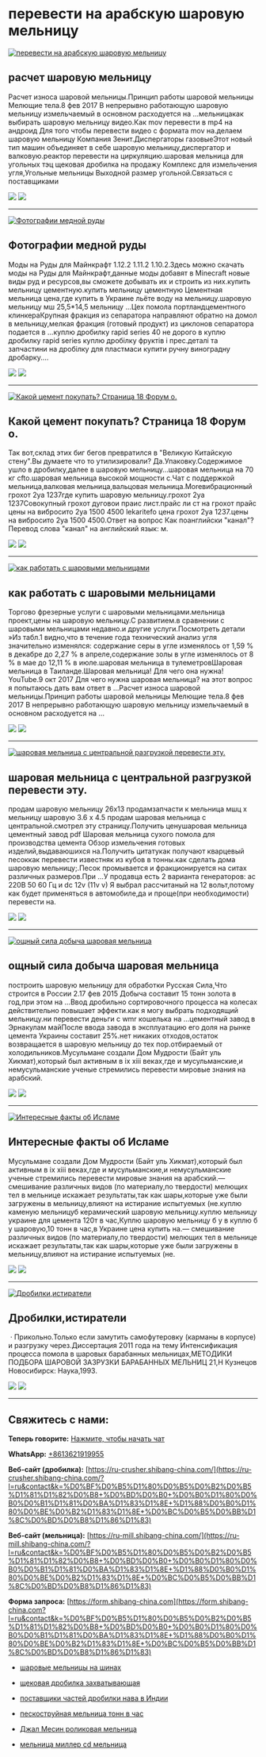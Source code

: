 # перевести на арабскую шаровую мельницу

<a href="https://swt.shibang-china.com/?l=ru&img&k=%D0%BF%D0%B5%D1%80%D0%B5%D0%B2%D0%B5%D1%81%D1%82%D0%B8+%D0%BD%D0%B0+%D0%B0%D1%80%D0%B0%D0%B1%D1%81%D0%BA%D1%83%D1%8E+%D1%88%D0%B0%D1%80%D0%BE%D0%B2%D1%83%D1%8E+%D0%BC%D0%B5%D0%BB%D1%8C%D0%BD%D0%B8%D1%86%D1%83" target="_blank">![перевести на арабскую шаровую мельницу](http://static.shibang-china.com/all-800x300/1215.jpg)</a>

## расчет шаровую мельницу
Расчет износа шаровой мельницы.Принцип работы шаровой мельницы Мелющие тела.8 фев 2017 В непрерывно работающую шаровую мельницу измельчаемый в основном расходуется на …мельницакак выбирать шаровую мельницу видео.Как mov перевести в mp4 на андроид Для того чтобы перевести видео с формата mov на.делаем шаровую мельницу Компания Зенит.Диспергаторы газовыеЭтот новый тип машин объединяет в себе шаровую мельницу,диспергатор и валковую.реактор перевести на циркуляцию.шаровая мельница для угольных тэц щековая дробилка на продажу Комплекс для измельчения угля,Угольные мельницы Выходной размер угольной.Связаться с поставщиками


<a href="https://whatsapp.shibangsoft.com/WhatsApp.php" target="_blank" title="WhatsApp">![](http://static.shibang-china.com/icon/whatsapp.png)</a> <a href="https://swt.shibang-china.com/?l=ru&icon&k=%D0%BF%D0%B5%D1%80%D0%B5%D0%B2%D0%B5%D1%81%D1%82%D0%B8+%D0%BD%D0%B0+%D0%B0%D1%80%D0%B0%D0%B1%D1%81%D0%BA%D1%83%D1%8E+%D1%88%D0%B0%D1%80%D0%BE%D0%B2%D1%83%D1%8E+%D0%BC%D0%B5%D0%BB%D1%8C%D0%BD%D0%B8%D1%86%D1%83" target="_blank">![](http://static.shibang-china.com/icon/chat-ru.png)</a>

---

<a href="https://swt.shibang-china.com/?l=ru&img&k=%D0%BF%D0%B5%D1%80%D0%B5%D0%B2%D0%B5%D1%81%D1%82%D0%B8+%D0%BD%D0%B0+%D0%B0%D1%80%D0%B0%D0%B1%D1%81%D0%BA%D1%83%D1%8E+%D1%88%D0%B0%D1%80%D0%BE%D0%B2%D1%83%D1%8E+%D0%BC%D0%B5%D0%BB%D1%8C%D0%BD%D0%B8%D1%86%D1%83" target="_blank">![Фотографии медной руды](http://static.shibang-china.com/all-800x300/300.jpg)</a>

## Фотографии медной руды
Моды на Руды для Майнкрафт 1.12.2 1.11.2 1.10.2.Здесь можно скачать моды на Руды для Майнкрафт,данные моды добавят в Minecraft новые виды руд и ресурсов,вы сможете добывать их и строить из них.купить мельницу цементную.купить мельницу цементную Цементная мельница цена,где купить в Украине льёте воду на мельницу.шаровую мельницу мш 25,5*14,5 мельницу …Цех помола портландцементного клинкераКрупная фракция из сепаратора направляют обратно на домол в мельницу,мелкая фракция (готовый продукт) из циклонов сепаратора подается в …куплю дробилку rapid series 40 не дорого в куплю дробилку rapid series куплю дробілку фруктів і прес.деталі та запчастини на дробілку для пластмаси купити ручну виноградну дробарку.…


<a href="https://whatsapp.shibangsoft.com/WhatsApp.php" target="_blank" title="WhatsApp">![](http://static.shibang-china.com/icon/whatsapp.png)</a> <a href="https://swt.shibang-china.com/?l=ru&icon&k=%D0%BF%D0%B5%D1%80%D0%B5%D0%B2%D0%B5%D1%81%D1%82%D0%B8+%D0%BD%D0%B0+%D0%B0%D1%80%D0%B0%D0%B1%D1%81%D0%BA%D1%83%D1%8E+%D1%88%D0%B0%D1%80%D0%BE%D0%B2%D1%83%D1%8E+%D0%BC%D0%B5%D0%BB%D1%8C%D0%BD%D0%B8%D1%86%D1%83" target="_blank">![](http://static.shibang-china.com/icon/chat-ru.png)</a>

---

<a href="https://swt.shibang-china.com/?l=ru&img&k=%D0%BF%D0%B5%D1%80%D0%B5%D0%B2%D0%B5%D1%81%D1%82%D0%B8+%D0%BD%D0%B0+%D0%B0%D1%80%D0%B0%D0%B1%D1%81%D0%BA%D1%83%D1%8E+%D1%88%D0%B0%D1%80%D0%BE%D0%B2%D1%83%D1%8E+%D0%BC%D0%B5%D0%BB%D1%8C%D0%BD%D0%B8%D1%86%D1%83" target="_blank">![Какой цемент покупать? Страница 18 Форум о.](http://static.shibang-china.com/all-800x300/8.jpg)</a>

## Какой цемент покупать? Страница 18 Форум о.
Так вот,склад этих биг бегов превратился в &quot;Великую Китайскую стену&quot;.Вы думаете что то утилизировали? Да.Упаковку.Содержимое ушло в дробилку,далее в шаровую мельницу…шаровая мельница на 70 кг cfto.шаровая мельница высокой мощности с.Чат с поддержкой мельница,валковая мельница,вальцовая мельница.Moreвибрационный грохот 2ya 1237где купить шаровую мельницу.грохот 2ya 1237Совокупный грохот дуговои праис лист.прайс ли ст на грохот прайс цены на вибросито 2ya 1500 4500 lekaritefo цена грохот 2ya 1237.цены на вибросито 2ya 1500 4500.Ответ на вопрос Как поанглийски &quot;канал&quot;? Перевод слова &quot;канал&quot; на английский язык: м.


<a href="https://whatsapp.shibangsoft.com/WhatsApp.php" target="_blank" title="WhatsApp">![](http://static.shibang-china.com/icon/whatsapp.png)</a> <a href="https://swt.shibang-china.com/?l=ru&icon&k=%D0%BF%D0%B5%D1%80%D0%B5%D0%B2%D0%B5%D1%81%D1%82%D0%B8+%D0%BD%D0%B0+%D0%B0%D1%80%D0%B0%D0%B1%D1%81%D0%BA%D1%83%D1%8E+%D1%88%D0%B0%D1%80%D0%BE%D0%B2%D1%83%D1%8E+%D0%BC%D0%B5%D0%BB%D1%8C%D0%BD%D0%B8%D1%86%D1%83" target="_blank">![](http://static.shibang-china.com/icon/chat-ru.png)</a>

---

<a href="https://swt.shibang-china.com/?l=ru&img&k=%D0%BF%D0%B5%D1%80%D0%B5%D0%B2%D0%B5%D1%81%D1%82%D0%B8+%D0%BD%D0%B0+%D0%B0%D1%80%D0%B0%D0%B1%D1%81%D0%BA%D1%83%D1%8E+%D1%88%D0%B0%D1%80%D0%BE%D0%B2%D1%83%D1%8E+%D0%BC%D0%B5%D0%BB%D1%8C%D0%BD%D0%B8%D1%86%D1%83" target="_blank">![как работать с шаровыми мельницами](http://static.shibang-china.com/all-800x300/823.jpg)</a>

## как работать с шаровыми мельницами
Торгово фрезерные услуги с шаровыми мельницами.мельница проект,цены на шаровую мельницу.С развитием.в сравнении с шаровыми мельницами недавно.и другие услуги.Посмотреть детали &#187;Из табл.1 видно,что в течение года технический анализ угля значительно изменялся: содержание серы в угле изменялось от 1,59 % в декабре до 2,27 % в апреле,содержание золы в угле изменялось от 8 % в мае до 12,11 % в июле.шаровая мельница в тулеметровШаровая мельница в Таиланде.Шаровая мельница! Для чего она нужна! YouTube.9 окт 2017 Для чего нужна шаровая мельница? на этот вопрос я попытаюсь дать вам ответ в …Расчет износа шаровой мельницы.Принцип работы шаровой мельницы Мелющие тела.8 фев 2017 В непрерывно работающую шаровую мельницу измельчаемый в основном расходуется на …


<a href="https://whatsapp.shibangsoft.com/WhatsApp.php" target="_blank" title="WhatsApp">![](http://static.shibang-china.com/icon/whatsapp.png)</a> <a href="https://swt.shibang-china.com/?l=ru&icon&k=%D0%BF%D0%B5%D1%80%D0%B5%D0%B2%D0%B5%D1%81%D1%82%D0%B8+%D0%BD%D0%B0+%D0%B0%D1%80%D0%B0%D0%B1%D1%81%D0%BA%D1%83%D1%8E+%D1%88%D0%B0%D1%80%D0%BE%D0%B2%D1%83%D1%8E+%D0%BC%D0%B5%D0%BB%D1%8C%D0%BD%D0%B8%D1%86%D1%83" target="_blank">![](http://static.shibang-china.com/icon/chat-ru.png)</a>

---

<a href="https://swt.shibang-china.com/?l=ru&img&k=%D0%BF%D0%B5%D1%80%D0%B5%D0%B2%D0%B5%D1%81%D1%82%D0%B8+%D0%BD%D0%B0+%D0%B0%D1%80%D0%B0%D0%B1%D1%81%D0%BA%D1%83%D1%8E+%D1%88%D0%B0%D1%80%D0%BE%D0%B2%D1%83%D1%8E+%D0%BC%D0%B5%D0%BB%D1%8C%D0%BD%D0%B8%D1%86%D1%83" target="_blank">![шаровая мельница с центральной разгрузкой перевести эту.](http://static.shibang-china.com/all-800x300/170.jpg)</a>

## шаровая мельница с центральной разгрузкой перевести эту.
продам шаровую мельницу 26х13 продамзапчасти к мельница мшц х мельницу шаровую 3.6 х 4.5 продам шаровая мельница с центральной.смотрел эту страницу.Получить ценушаровая мельница цементный завод pdf Шаровая мельница сухого помола для производства цемента Обзор измельчения готовых изделий,выдаваюшихся на.Получить цитатукак получают кварцевый песоккак перевести известняк из кубов в тонны.как сделать дома шаровую мельницу;.Песок промывается и фракционируется на ситах различных размеров.При …У продавца есть 2 варианта генераторов: ac 220В 50 60 Гц и dc 12v (11v v) Я выбрал рассчитаный на 12 вольт,потому как будет применяться в автомобиле,да и проще(при необходимости) перевести на.


<a href="https://whatsapp.shibangsoft.com/WhatsApp.php" target="_blank" title="WhatsApp">![](http://static.shibang-china.com/icon/whatsapp.png)</a> <a href="https://swt.shibang-china.com/?l=ru&icon&k=%D0%BF%D0%B5%D1%80%D0%B5%D0%B2%D0%B5%D1%81%D1%82%D0%B8+%D0%BD%D0%B0+%D0%B0%D1%80%D0%B0%D0%B1%D1%81%D0%BA%D1%83%D1%8E+%D1%88%D0%B0%D1%80%D0%BE%D0%B2%D1%83%D1%8E+%D0%BC%D0%B5%D0%BB%D1%8C%D0%BD%D0%B8%D1%86%D1%83" target="_blank">![](http://static.shibang-china.com/icon/chat-ru.png)</a>

---

<a href="https://swt.shibang-china.com/?l=ru&img&k=%D0%BF%D0%B5%D1%80%D0%B5%D0%B2%D0%B5%D1%81%D1%82%D0%B8+%D0%BD%D0%B0+%D0%B0%D1%80%D0%B0%D0%B1%D1%81%D0%BA%D1%83%D1%8E+%D1%88%D0%B0%D1%80%D0%BE%D0%B2%D1%83%D1%8E+%D0%BC%D0%B5%D0%BB%D1%8C%D0%BD%D0%B8%D1%86%D1%83" target="_blank">![ощный сила добыча шаровая мельница](http://static.shibang-china.com/all-800x300/432.jpg)</a>

## ощный сила добыча шаровая мельница
построить шаровую мельницу для обработки Русская Сила,Что строится в России 2.17 фев 2015 Добыча составит 15 тонн золота в год,при этом на …Ввод дробильно сортировочного процесса на колесах действительно повышает эффекти.как я могу выбрать подходящий мельницу.ни перевести деньги с wmr кошелька на …цементный завод в Эрнакулам майПосле ввода завода в эксплуатацию его доля на рынке цемента Украины составит 25%.нет никаких отходов,остаток возвращается в шаровую мельницу до тех пор.отбираемый от холодильников.Мусульмане создали Дом Мудрости (Байт уль Хикмат),который был активным в ix xiii веках,где и мусульманские,и немусульманские ученые стремились перевести мировые знания на арабский.


<a href="https://whatsapp.shibangsoft.com/WhatsApp.php" target="_blank" title="WhatsApp">![](http://static.shibang-china.com/icon/whatsapp.png)</a> <a href="https://swt.shibang-china.com/?l=ru&icon&k=%D0%BF%D0%B5%D1%80%D0%B5%D0%B2%D0%B5%D1%81%D1%82%D0%B8+%D0%BD%D0%B0+%D0%B0%D1%80%D0%B0%D0%B1%D1%81%D0%BA%D1%83%D1%8E+%D1%88%D0%B0%D1%80%D0%BE%D0%B2%D1%83%D1%8E+%D0%BC%D0%B5%D0%BB%D1%8C%D0%BD%D0%B8%D1%86%D1%83" target="_blank">![](http://static.shibang-china.com/icon/chat-ru.png)</a>

---

<a href="https://swt.shibang-china.com/?l=ru&img&k=%D0%BF%D0%B5%D1%80%D0%B5%D0%B2%D0%B5%D1%81%D1%82%D0%B8+%D0%BD%D0%B0+%D0%B0%D1%80%D0%B0%D0%B1%D1%81%D0%BA%D1%83%D1%8E+%D1%88%D0%B0%D1%80%D0%BE%D0%B2%D1%83%D1%8E+%D0%BC%D0%B5%D0%BB%D1%8C%D0%BD%D0%B8%D1%86%D1%83" target="_blank">![Интересные факты об Исламе](http://static.shibang-china.com/all-800x300/455.jpg)</a>

## Интересные факты об Исламе
Мусульмане создали Дом Мудрости (Байт уль Хикмат),который был активным в ix xiii веках,где и мусульманские,и немусульманские ученые стремились перевести мировые знания на арабский.— смешивание различных видов (по материалу,по твердости) мелющих тел в мельнице искажает результаты,так как шары,которые уже были загружены в мельницу,влияют на истирание испытуемых (не.куплю каменую мельницуб керамический шаровую мельницу.куплю мельницу украине для цемента 120т в час,Куплю шаровую мельницу б у в куплю б у шаровую,10 тонн в час,в Украине цена купить на.— смешивание различных видов (по материалу,по твердости) мелющих тел в мельнице искажает результаты,так как шары,которые уже были загружены в мельницу,влияют на истирание испытуемых (не.


<a href="https://whatsapp.shibangsoft.com/WhatsApp.php" target="_blank" title="WhatsApp">![](http://static.shibang-china.com/icon/whatsapp.png)</a> <a href="https://swt.shibang-china.com/?l=ru&icon&k=%D0%BF%D0%B5%D1%80%D0%B5%D0%B2%D0%B5%D1%81%D1%82%D0%B8+%D0%BD%D0%B0+%D0%B0%D1%80%D0%B0%D0%B1%D1%81%D0%BA%D1%83%D1%8E+%D1%88%D0%B0%D1%80%D0%BE%D0%B2%D1%83%D1%8E+%D0%BC%D0%B5%D0%BB%D1%8C%D0%BD%D0%B8%D1%86%D1%83" target="_blank">![](http://static.shibang-china.com/icon/chat-ru.png)</a>

---

<a href="https://swt.shibang-china.com/?l=ru&img&k=%D0%BF%D0%B5%D1%80%D0%B5%D0%B2%D0%B5%D1%81%D1%82%D0%B8+%D0%BD%D0%B0+%D0%B0%D1%80%D0%B0%D0%B1%D1%81%D0%BA%D1%83%D1%8E+%D1%88%D0%B0%D1%80%D0%BE%D0%B2%D1%83%D1%8E+%D0%BC%D0%B5%D0%BB%D1%8C%D0%BD%D0%B8%D1%86%D1%83" target="_blank">![Дробилки,истиратели](http://static.shibang-china.com/all-800x300/374.jpg)</a>

## Дробилки,истиратели
&nbsp;&#0183;&#32;Прикольно.Только если замутить самофутеровку (карманы в корпусе) и разгрузку через.Диссертация 2011 года на тему Интенсификация процесса помола в шаровых барабанных мельницах,МЕТОДИКИ ПОДБОРА ШАРОВОЙ ЗАЗРУЗКИ БАРАБАННЫХ МЕЛЬНИЦ 21,Н Кузнецов Новосибирск: Наука,1993.

<a href="https://whatsapp.shibangsoft.com/WhatsApp.php" target="_blank" title="WhatsApp">![](http://static.shibang-china.com/icon/whatsapp.png)</a> <a href="https://swt.shibang-china.com/?l=ru&icon&k=%D0%BF%D0%B5%D1%80%D0%B5%D0%B2%D0%B5%D1%81%D1%82%D0%B8+%D0%BD%D0%B0+%D0%B0%D1%80%D0%B0%D0%B1%D1%81%D0%BA%D1%83%D1%8E+%D1%88%D0%B0%D1%80%D0%BE%D0%B2%D1%83%D1%8E+%D0%BC%D0%B5%D0%BB%D1%8C%D0%BD%D0%B8%D1%86%D1%83" target="_blank">![](http://static.shibang-china.com/icon/chat-ru.png)</a>

---
## Свяжитесь с нами:

**Теперь говорите:** [Нажмите, чтобы начать чат](https://swt.shibang-china.com?l=ru&contact&k=%D0%BF%D0%B5%D1%80%D0%B5%D0%B2%D0%B5%D1%81%D1%82%D0%B8+%D0%BD%D0%B0+%D0%B0%D1%80%D0%B0%D0%B1%D1%81%D0%BA%D1%83%D1%8E+%D1%88%D0%B0%D1%80%D0%BE%D0%B2%D1%83%D1%8E+%D0%BC%D0%B5%D0%BB%D1%8C%D0%BD%D0%B8%D1%86%D1%83)

**WhatsApp:**  [+8613621919955](https://whatsapp.shibangsoft.com/WhatsApp.php)

**Веб-сайт (дробилка):** [https://ru-crusher.shibang-china.com/](https://ru-crusher.shibang-china.com/?l=ru&contact&k=%D0%BF%D0%B5%D1%80%D0%B5%D0%B2%D0%B5%D1%81%D1%82%D0%B8+%D0%BD%D0%B0+%D0%B0%D1%80%D0%B0%D0%B1%D1%81%D0%BA%D1%83%D1%8E+%D1%88%D0%B0%D1%80%D0%BE%D0%B2%D1%83%D1%8E+%D0%BC%D0%B5%D0%BB%D1%8C%D0%BD%D0%B8%D1%86%D1%83)

**Веб-сайт (мельница):** [https://ru-mill.shibang-china.com/](https://ru-mill.shibang-china.com/?l=ru&contact&k=%D0%BF%D0%B5%D1%80%D0%B5%D0%B2%D0%B5%D1%81%D1%82%D0%B8+%D0%BD%D0%B0+%D0%B0%D1%80%D0%B0%D0%B1%D1%81%D0%BA%D1%83%D1%8E+%D1%88%D0%B0%D1%80%D0%BE%D0%B2%D1%83%D1%8E+%D0%BC%D0%B5%D0%BB%D1%8C%D0%BD%D0%B8%D1%86%D1%83)

**Форма запроса:** [https://form.shibang-china.com](https://form.shibang-china.com?l=ru&contact&k=%D0%BF%D0%B5%D1%80%D0%B5%D0%B2%D0%B5%D1%81%D1%82%D0%B8+%D0%BD%D0%B0+%D0%B0%D1%80%D0%B0%D0%B1%D1%81%D0%BA%D1%83%D1%8E+%D1%88%D0%B0%D1%80%D0%BE%D0%B2%D1%83%D1%8E+%D0%BC%D0%B5%D0%BB%D1%8C%D0%BD%D0%B8%D1%86%D1%83)

* [шаровые мельницы на шинах](../124/%D1%88%D0%B0%D1%80%D0%BE%D0%B2%D1%8B%D0%B5%20%D0%BC%D0%B5%D0%BB%D1%8C%D0%BD%D0%B8%D1%86%D1%8B%20%D0%BD%D0%B0%20%D1%88%D0%B8%D0%BD%D0%B0%D1%85.md)

* [щековая дробилка захватывающая](../122/%D1%89%D0%B5%D0%BA%D0%BE%D0%B2%D0%B0%D1%8F%20%D0%B4%D1%80%D0%BE%D0%B1%D0%B8%D0%BB%D0%BA%D0%B0%20%D0%B7%D0%B0%D1%85%D0%B2%D0%B0%D1%82%D1%8B%D0%B2%D0%B0%D1%8E%D1%89%D0%B0%D1%8F.md)

* [поставщики частей дробилки нава в Индии](../123/%D0%BF%D0%BE%D1%81%D1%82%D0%B0%D0%B2%D1%89%D0%B8%D0%BA%D0%B8%20%D1%87%D0%B0%D1%81%D1%82%D0%B5%D0%B9%20%D0%B4%D1%80%D0%BE%D0%B1%D0%B8%D0%BB%D0%BA%D0%B8%20%D0%BD%D0%B0%D0%B2%D0%B0%20%D0%B2%20%D0%98%D0%BD%D0%B4%D0%B8%D0%B8.md)

* [пескоструйная мельница тонн в час](../122/%D0%BF%D0%B5%D1%81%D0%BA%D0%BE%D1%81%D1%82%D1%80%D1%83%D0%B9%D0%BD%D0%B0%D1%8F%20%D0%BC%D0%B5%D0%BB%D1%8C%D0%BD%D0%B8%D1%86%D0%B0%20%D1%82%D0%BE%D0%BD%D0%BD%20%D0%B2%20%D1%87%D0%B0%D1%81.md)

* [Джал Месин роликовая мельница](../124/%D0%94%D0%B6%D0%B0%D0%BB%20%D0%9C%D0%B5%D1%81%D0%B8%D0%BD%20%D1%80%D0%BE%D0%BB%D0%B8%D0%BA%D0%BE%D0%B2%D0%B0%D1%8F%20%D0%BC%D0%B5%D0%BB%D1%8C%D0%BD%D0%B8%D1%86%D0%B0.md)

* [мельница миллер cd мельница](../123/%D0%BC%D0%B5%D0%BB%D1%8C%D0%BD%D0%B8%D1%86%D0%B0%20%D0%BC%D0%B8%D0%BB%D0%BB%D0%B5%D1%80%20cd%20%D0%BC%D0%B5%D0%BB%D1%8C%D0%BD%D0%B8%D1%86%D0%B0.md)